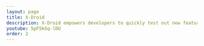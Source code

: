 ```yaml
---
layout: page
title: X-Droid
description: X-Droid empowers developers to quickly test out new features of their apps by integrating functions from other existing apps. X-Droid makes this possible by combining a technique called programming-by-demonstration (PBD) with a system that can run an existing app without showing any visual output.
youtube: 5pF5kGq-lDU
order: 2
---
```

